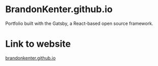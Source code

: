 # BrandonKenter.github.io
Portfolio built with the Gatsby, a React-based open source framework.

# Link to website
[brandonkenter.github.io](brandonkenter.github.io) 
